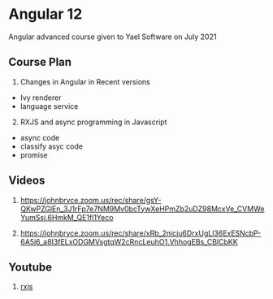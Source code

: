 # Angular 12

Angular advanced course given to Yael Software on July 2021

## Course Plan

1. Changes in Angular in Recent versions
  - Ivy renderer
  - language service
  
2. RXJS and async programming in Javascript
  - async code
  - classify asyc code
  - promise
  
  
## Videos

1. https://johnbryce.zoom.us/rec/share/gsY-QKwPZGlEn_3J1rFp7e7NM9Mv0bcTywXeHPmZb2uDZ98McxVe_CVMWeYumSsj.6HmkM_QE1fl1Yeco

2. https://johnbryce.zoom.us/rec/share/xRb_2nicju6DrxUgLl36ExESNcbP-6A5j6_a8I3fELxODGMVsgtqW2cRncLeuhO1.VhhogEBs_CBlCbKK

## Youtube

1. [rxjs](https://www.youtube.com/watch?v=rLPW1VowY1E)